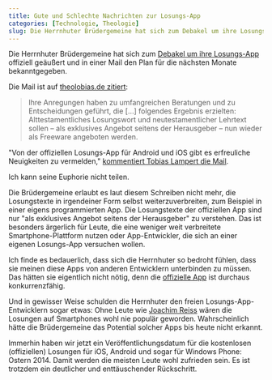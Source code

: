 ```yaml
---
title: Gute und Schlechte Nachrichten zur Losungs-App
categories: [Technologie, Theologie]
slug: Die Herrnhuter Brüdergemeine hat sich zum Debakel um ihre Losungs-App offiziell geäußert
---
```


Die Herrnhuter Brüdergemeine hat sich zum [Debakel um ihre Losungs-App](http://moehrenzahn.de/losungs-app/) offiziell geäußert und in einer Mail den Plan für die nächsten Monate bekanntgegeben.

Die Mail ist auf [theolobias.de zitiert](http://www.theolobias.de/2014/02/11/herrnhuter-losungen-neues-zur-losungs-app/?utm_source=rss&utm_medium=rss&utm_campaign=herrnhuter-losungen-neues-zur-losungs-app):

> Ihre Anregungen haben zu umfangreichen Beratungen und zu Entscheidungen geführt, die […] folgendes Ergebnis erzielten: Alttestamentliches Losungswort und neutestamentlicher Lehrtext sollen – als exklusives Angebot seitens der Herausgeber – nun wieder als Freeware angeboten werden.

"Von der offiziellen Losungs-App für Android und iOS gibt es erfreuliche Neuigkeiten zu vermelden," [kommentiert Tobias Lampert die Mail](http://www.theolobias.de/2014/02/11/herrnhuter-losungen-neues-zur-losungs-app/?utm_source=rss&utm_medium=rss&utm_campaign=herrnhuter-losungen-neues-zur-losungs-app).

Ich kann seine Euphorie nicht teilen.

Die Brüdergemeine erlaubt es laut diesem Schreiben nicht mehr, die Losungstexte in irgendeiner Form selbst weiterzuverbreiten, zum Beispiel in einer eigens programmierten App. Die Losungstexte der offiziellen App sind nur "als exklusives Angebot seitens der Herausgeber" zu verstehen. Das ist besonders ärgerlich für Leute, die eine weniger weit verbreitete Smartphone-Plattform nutzen oder App-Entwickler, die sich an einer eigenen Losungs-App versuchen wollen.

Ich finde es bedauerlich, dass sich die Herrnhuter so bedroht fühlen, dass sie meinen diese Apps von anderen Entwicklern unterbinden zu müssen. Das hätten sie eigentlich nicht nötig, denn die [offizielle App](https://itunes.apple.com/de/app/die-losungen-der-herrnhuter/id685358790?mt=8) ist durchaus konkurrenzfähig.

Und in gewisser Weise schulden die Herrnhuter den freien Losungs-App-Entwicklern sogar etwas: Ohne Leute wie [Joachim Reiss](https://play.google.com/store/apps/developer?id=Joachim%20Reiß&hl=de) wären die Losungen auf Smartphones wohl nie populär geworden. Wahrscheinlich hätte die Brüdergemeine das Potential solcher Apps bis heute nicht erkannt.

Immerhin haben wir jetzt ein Veröffentlichungsdatum für die kostenlosen (offiziellen) Losungen für iOS, Android und sogar für Windows Phone: Ostern 2014. Damit werden die meisten Leute wohl zufrieden sein. Es ist trotzdem ein deutlicher und enttäuschender Rückschritt.